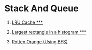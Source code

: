 #  Stack And Queue

<ol>

<li>

[LRU Cache ***](https://www.geeksforgeeks.org/problems/lru-cache/1)

</li>

<li>

[Largest rectangle in a histogram ***](https://www.geeksforgeeks.org/problems/maximum-rectangular-area-in-a-histogram-1587115620/1)

</li>

<li>

[Rotten Orange (Using BFS)](https://www.geeksforgeeks.org/problems/rotten-oranges2536/1)

</li>

</ol>